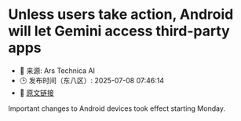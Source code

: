 # Unless users take action, Android will let Gemini access third-party apps
- 📅 来源: Ars Technica AI
- 🕒 发布时间（东八区）: 2025-07-08 07:46:14
- 🔗 [原文链接](https://arstechnica.com/security/2025/07/unless-users-take-action-android-will-let-gemini-access-third-party-apps/)

Important changes to Android devices took effect starting Monday.